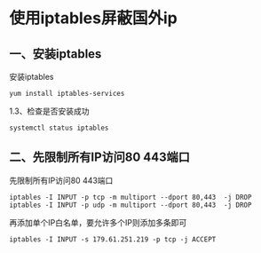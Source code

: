 # 使用iptables屏蔽国外ip

## 一、安装iptables

安装iptables

```cobol
yum install iptables-services
```

1.3、检查是否安装成功

```cobol
systemctl status iptables
```

## 二、先限制所有IP访问80 443端口

先限制所有IP访问80 443端口

```
iptables -I INPUT -p tcp -m multiport --dport 80,443  -j DROP
iptables -I INPUT -p udp -m multiport --dport 80,443  -j DROP
```

再添加单个IP白名单，要允许多个IP则添加多条即可

```
iptables -I INPUT -s 179.61.251.219 -p tcp -j ACCEPT
```

